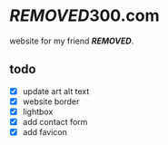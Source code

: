 # ***REMOVED***300.com

website for my friend ***REMOVED***.

## todo

- [x] update art alt text
- [x] website border
- [x] lightbox
- [x] add contact form
- [x] add favicon
